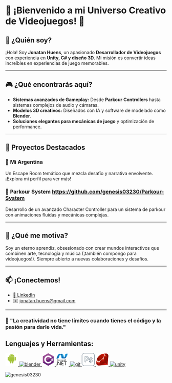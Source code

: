 # 👾 ¡Bienvenido a mi Universo Creativo de Videojuegos! 🚀  

## 👋 ¿Quién soy?  
¡Hola! Soy **Jonatan Huens**, un apasionado **Desarrollador de Videojuegos** con experiencia en **Unity, C# y diseño 3D**. Mi misión es convertir ideas increíbles en experiencias de juego memorables.

---

## 🎮 ¿Qué encontrarás aquí?  
- **Sistemas avanzados de Gameplay:** Desde **Parkour Controllers** hasta sistemas complejos de audio y cámaras.  
- **Modelos 3D creativos:** Diseñados con IA y software de modelado como **Blender**.  
- **Soluciones elegantes para mecánicas de juego** y optimización de performance.

---

## 🚀 Proyectos Destacados  
### 🎲 **Mi Argentina**  
Un Escape Room temático que mezcla desafío y narrativa envolvente. ¡Explora mi perfil para ver más!

### 🏃 **Parkour System**  https://github.com/genesis03230/Parkour-System
Desarrollo de un avanzado Character Controller para un sistema de parkour con animaciones fluidas y mecánicas complejas.

---

## 🎯 ¿Qué me motiva?  
Soy un eterno aprendiz, obsesionado con crear mundos interactivos que combinen arte, tecnología y música (¡también compongo para videojuegos!). Siempre abierto a nuevas colaboraciones y desafíos.

---

## 📫 ¡Conectemos!  
- [💼 LinkedIn](https://www.linkedin.com/in/jonatan-huens-gamedev)  
- ✉️ jonatan.huens@gmail.com

---
### 🌟 "La creatividad no tiene límites cuando tienes el código y la pasión para darle vida."  


<h2 align="left">Lenguajes y Herramientas:</h2>

<p align="left"> <a href="https://developer.android.com" target="_blank" rel="noreferrer"> <img src="https://raw.githubusercontent.com/devicons/devicon/master/icons/android/android-original-wordmark.svg" alt="android" width="40" height="40"/> </a> <a href="https://www.blender.org/" target="_blank" rel="noreferrer"> <img src="https://download.blender.org/branding/community/blender_community_badge_white.svg" alt="blender" width="40" height="40"/> </a> <a href="https://www.w3schools.com/cs/" target="_blank" rel="noreferrer"> <img src="https://raw.githubusercontent.com/devicons/devicon/master/icons/csharp/csharp-original.svg" alt="csharp" width="40" height="40"/> </a> <a href="https://dotnet.microsoft.com/" target="_blank" rel="noreferrer"> <img src="https://raw.githubusercontent.com/devicons/devicon/master/icons/dot-net/dot-net-original-wordmark.svg" alt="dotnet" width="40" height="40"/> </a> <a href="https://git-scm.com/" target="_blank" rel="noreferrer"> <img src="https://www.vectorlogo.zone/logos/git-scm/git-scm-icon.svg" alt="git" width="40" height="40"/> </a> <a href="https://www.photoshop.com/en" target="_blank" rel="noreferrer"> <img src="https://raw.githubusercontent.com/devicons/devicon/master/icons/photoshop/photoshop-line.svg" alt="photoshop" width="40" height="40"/> </a> <a href="https://www.ruby-lang.org/en/" target="_blank" rel="noreferrer"> <img src="https://raw.githubusercontent.com/devicons/devicon/master/icons/ruby/ruby-original.svg" alt="ruby" width="40" height="40"/> </a> <a href="https://unity.com/" target="_blank" rel="noreferrer"> <img src="https://www.vectorlogo.zone/logos/unity3d/unity3d-icon.svg" alt="unity" width="40" height="40"/> </a> </p>

<p><img align="center" src="https://github-readme-stats.vercel.app/api/top-langs?username=genesis03230&show_icons=true&locale=en&layout=compact" alt="genesis03230" /></p>
